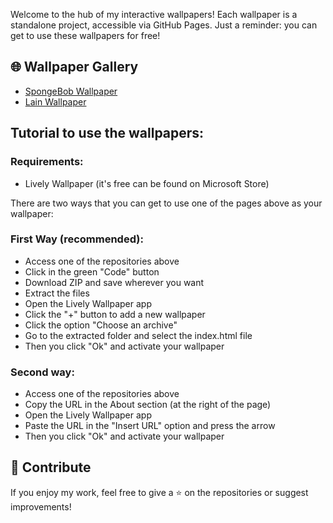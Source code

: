 Welcome to the hub of my interactive wallpapers! Each wallpaper is a standalone project, accessible via GitHub Pages.
Just a reminder: you can get to use these wallpapers for free!

## 🌐 Wallpaper Gallery
- [SpongeBob Wallpaper](https://github.com/andreihmm/spongebob-wallpaper)
- [Lain Wallpaper](https://github.com/andreihmm/lain-wallpaper)

## Tutorial to use the wallpapers:
### Requirements:
- Lively Wallpaper (it's free can be found on Microsoft Store)

There are two ways that you can get to use one of the pages above as your wallpaper:
### First Way (recommended):
- Access one of the repositories above
- Click in the green "Code" button
- Download ZIP and save wherever you want
- Extract the files
- Open the Lively Wallpaper app
- Click the "+" button to add a new wallpaper
- Click the option "Choose an archive"
- Go to the extracted folder and select the index.html file
- Then you click "Ok" and activate your wallpaper

### Second way:
- Access one of the repositories above
- Copy the URL in the About section (at the right of the page)
- Open the Lively Wallpaper app
- Paste the URL in the "Insert URL" option and press the arrow
- Then you click "Ok" and activate your wallpaper

## 🌟 Contribute
If you enjoy my work, feel free to give a ⭐ on the repositories or suggest improvements!
